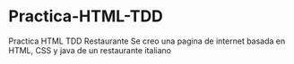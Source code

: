 # Practica-HTML-TDD
Practica HTML TDD Restaurante
Se creo una pagina de internet basada en HTML, CSS y java de un restaurante italiano
